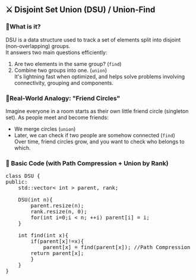 ## ⚔️ Disjoint Set Union (DSU) / Union-Find

### 🧠What is it?
DSU is a data structure used to track a set of elements split into disjoint (non-overlapping) groups. <br>
It answers two main questions efficiently:
1. Are two elements in the same group? (`find`)
2. Combine two groups into one. (`union`) <br>
It's lightning fast when optimized, and helps solve problems involving connectivity, grouping and components.

### 🧵Real-World Analogy: "Friend Circles"
Imagine everyone in a room starts as their own little friend circle (singleton set). As people meet and become friends:
- We merge circles (`union`)
- Later, we can check if two people are somehow connected (`find`) <br>
Over time, friend circles grow, and you want to check who belongs to which.

### 🔧 Basic Code (with Path Compression + Union by Rank)
<pre>
class DSU {
public:
    std::vector< int > parent, rank;

    DSU(int n){
        parent.resize(n);
        rank.resize(n, 0);
        for(int i=0;i < n; ++i) parent[i] = i;
    }

    int find(int x){
        if(parent[x]!=x){
            parent[x] = find(parent[x]); //Path Compression
        return parent[x];
        }
    }
}